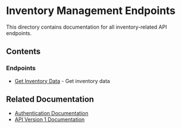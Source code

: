 # Inventory Management Endpoints

This directory contains documentation for all inventory-related API endpoints.

## Contents

### Endpoints
- [Get Inventory Data](get_inventory_data_endpoint.md) - Get inventory data

## Related Documentation
- [Authentication Documentation](../../../authentication/README.md)
- [API Version 1 Documentation](../../README.md) 